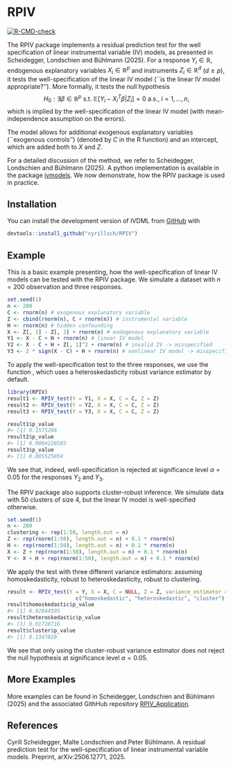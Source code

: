 
<!-- README.md is generated from README.Rmd. Please edit that file -->

# RPIV

<!-- badges: start -->

[![R-CMD-check](https://github.com/cyrillsch/RPIV/actions/workflows/R-CMD-check.yaml/badge.svg)](https://github.com/cyrillsch/RPIV/actions/workflows/R-CMD-check.yaml)
<!-- badges: end -->

The RPIV package implements a residual prediction test for the well
specification of linear instrumental variable (IV) models, as presented
in Scheidegger, Londschien and Bühlmann (2025). For a response
$Y_i\in \mathbb R$, endogenous explanatory variables
$X_i\in \mathbb R^p$ and instruments $Z_i\in \mathbb R^d$ ($d\geq p$),
it tests the well-specification of the linear IV model (\`\`is the
linear IV model appropriate?’’). More formally, it tests the null
hypothesis
$$H_0: \exists \beta\in \mathbb R^p\text{ s.t. } \mathbb E[Y_i - X_i^T\beta|Z_i] = 0 \text{ a.s., } i =1,\ldots, n,$$
which is implied by the well-specification of the linear IV model (with
mean-independence assumption on the errors).

The model allows for additional exogenous explanatory variables
(\`\`exogenous controls’’) (denoted by $C$ in the R function) and an
intercept, which are added both to $X$ and $Z$.

For a detailed discussion of the method, we refer to Scheidegger,
Londschien and Bühlmann (2025). A python implementation is available in
the package [ivmodels](https://github.com/mlondschien/ivmodels). We now
demonstrate, how the RPIV package is used in practice.

## Installation

You can install the development version of IVDML from
[GitHub](https://github.com/) with

``` r
devtools::install_github("cyrillsch/RPIV")
```

## Example

This is a basic example presenting, how the well-specification of linear
IV models can be tested with the RPIV package. We simulate a dataset
with $n = 200$ observation and three responses.

``` r
set.seed(1)
n <- 200
C <- rnorm(n) # exogenous explanatory variable
Z <- cbind(rnorm(n), C + rnorm(n)) # instrumental variable
H <- rnorm(n) # hidden confounding
X <- Z[, 1] - Z[, 2] + rnorm(n) # endogenous explanatory variable
Y1 <- X - C + H + rnorm(n) # linear IV model
Y2 <- X - C + H + Z[, 1]^2 + rnorm(n) # invalid IV -> misspecified
Y3 <- 2 * sign(X - C) + H + rnorm(n) # nonlinear IV model -> misspecified
```

To apply the well-specification test to the three responses, we use the
function , which uses a heteroskedasticity robust variance estimator by
default.

``` r
library(RPIV)
result1 <- RPIV_test(Y = Y1, X = X, C = C, Z = Z)
result2 <- RPIV_test(Y = Y2, X = X, C = C, Z = Z)
result3 <- RPIV_test(Y = Y3, X = X, C = C, Z = Z)

result1$p_value
#> [1] 0.1575286
result2$p_value
#> [1] 0.0004228503
result3$p_value
#> [1] 0.005525054
```

We see that, indeed, well-specification is rejected at significance
level $\alpha = 0.05$ for the responses $Y_2$ and $Y_3$.

The RPIV package also supports cluster-robust inference. We simulate
data with 50 clusters of size 4, but the linear IV model is
well-specified otherwise.

``` r
set.seed(1)
n <- 200
clustering <- rep(1:50, length.out = n)
Z <- rep(rnorm(1:50), length.out = n) + 0.1 * rnorm(n)
H <- rep(rnorm(1:50), length.out = n) + 0.1 * rnorm(n)
X <- Z + rep(rnorm(1:50), length.out = n) + 0.1 * rnorm(n)
Y <- X + H + rep(rnorm(1:50), length.out = n) + 0.1 * rnorm(n)
```

We apply the test with three different variance estimators: assuming
homoskedasticity, robust to heteroskedasticity, robust to clustering.

``` r
result <- RPIV_test(Y = Y, X = X, C = NULL, Z = Z, variance_estimator = 
                      c("homoskedastic", "heteroskedastic", "cluster"), clustering = clustering)
result$homoskedastic$p_value
#> [1] 0.02844595
result$heteroskedastic$p_value
#> [1] 0.01728716
result$cluster$p_value
#> [1] 0.1347029
```

We see that only using the cluster-robust variance estimator does not
reject the null hypothesis at significance level $\alpha = 0.05$.

## More Examples

More examples can be found in Scheidegger, Londschien and Bühlmann
(2025) and the associated GithHub repository
[RPIV_Application](https://github.com/cyrillsch/RPIV_Application).

## References

Cyrill Scheidegger, Malte Londschien and Peter Bühlmann. A residual
prediction test for the well-specification of linear instrumental
variable models. Preprint, arXiv:2506.12771, 2025.
